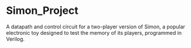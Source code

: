 # Simon_Project

A datapath and control circuit for a two-player version of Simon, a popular electronic toy designed to test the
memory of its players, programmed in Verilog.
